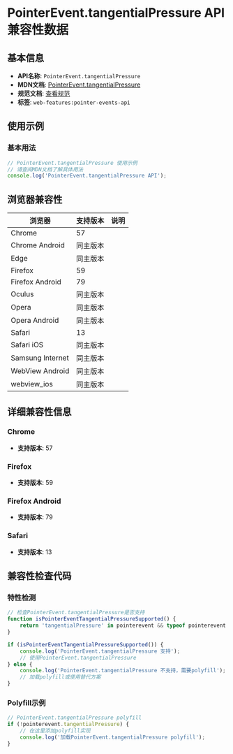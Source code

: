# PointerEvent.tangentialPressure API 兼容性数据

## 基本信息

- **API名称**: `PointerEvent.tangentialPressure`
- **MDN文档**: [PointerEvent.tangentialPressure](https://developer.mozilla.org/docs/Web/API/PointerEvent/tangentialPressure)
- **规范文档**: [查看规范](https://w3c.github.io/pointerevents/#dom-pointerevent-tangentialpressure)
- **标签**: `web-features:pointer-events-api`

## 使用示例

### 基本用法

```javascript
// PointerEvent.tangentialPressure 使用示例
// 请查阅MDN文档了解具体用法
console.log('PointerEvent.tangentialPressure API');
```

## 浏览器兼容性

| 浏览器 | 支持版本 | 说明 |
|--------|----------|------|
| Chrome | 57 |  |
| Chrome Android | 同主版本 |  |
| Edge | 同主版本 |  |
| Firefox | 59 |  |
| Firefox Android | 79 |  |
| Oculus | 同主版本 |  |
| Opera | 同主版本 |  |
| Opera Android | 同主版本 |  |
| Safari | 13 |  |
| Safari iOS | 同主版本 |  |
| Samsung Internet | 同主版本 |  |
| WebView Android | 同主版本 |  |
| webview_ios | 同主版本 |  |

## 详细兼容性信息

### Chrome

- **支持版本**: 57

### Firefox

- **支持版本**: 59

### Firefox Android

- **支持版本**: 79

### Safari

- **支持版本**: 13

## 兼容性检查代码

### 特性检测

```javascript
// 检查PointerEvent.tangentialPressure是否支持
function isPointerEventTangentialPressureSupported() {
    return 'tangentialPressure' in pointerevent && typeof pointerevent.tangentialPressure === 'function';
}

if (isPointerEventTangentialPressureSupported()) {
    console.log('PointerEvent.tangentialPressure 支持');
    // 使用PointerEvent.tangentialPressure
} else {
    console.log('PointerEvent.tangentialPressure 不支持，需要polyfill');
    // 加载polyfill或使用替代方案
}
```

### Polyfill示例

```javascript
// PointerEvent.tangentialPressure polyfill
if (!pointerevent.tangentialPressure) {
    // 在这里添加polyfill实现
    console.log('加载PointerEvent.tangentialPressure polyfill');
}
```

